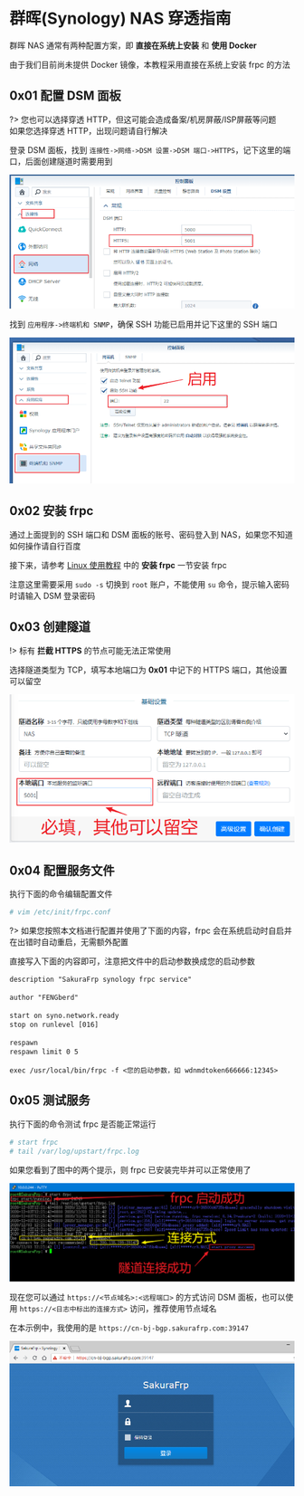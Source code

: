 # 群晖(Synology) NAS 穿透指南

群晖 NAS 通常有两种配置方案，即 **直接在系统上安装** 和 **使用 Docker**

由于我们目前尚未提供 Docker 镜像，本教程采用直接在系统上安装 frpc 的方法

## 0x01 配置 DSM 面板

?> 您也可以选择穿透 HTTP，但这可能会造成备案/机房屏蔽/ISP屏蔽等问题  
如果您选择穿透 HTTP，出现问题请自行解决

登录 DSM 面板，找到 `连接性->网络->DSM 设置->DSM 端口->HTTPS`，记下这里的端口，后面创建隧道时需要用到

![](./_images/synology-1.png)

找到 `应用程序->终端机和 SNMP`，确保 SSH 功能已启用并记下这里的 SSH 端口

![](./_images/synology-2.png)

## 0x02 安装 frpc

通过上面提到的 SSH 端口和 DSM 面板的账号、密码登入到 NAS，如果您不知道如何操作请自行百度

接下来，请参考 [Linux 使用教程](/frpc/usage/linux) 中的 **安装 frpc** 一节安装 frpc

注意这里需要采用 `sudo -s` 切换到 `root` 账户，不能使用 `su` 命令，提示输入密码时请输入 DSM 登录密码

## 0x03 创建隧道

!> 标有 **拦截 HTTPS** 的节点可能无法正常使用

选择隧道类型为 TCP，填写本地端口为 **0x01** 中记下的 HTTPS 端口，其他设置可以留空

![](./_images/synology-3.png)

## 0x04 配置服务文件

执行下面的命令编辑配置文件

```bash
# vim /etc/init/frpc.conf
```

?> 如果您按照本文档进行配置并使用了下面的内容，frpc 会在系统启动时自启并在出错时自动重启，无需额外配置

直接写入下面的内容即可，注意把文件中的启动参数换成您的启动参数

```upstart
description "SakuraFrp synology frpc service"

author "FENGberd"

start on syno.network.ready
stop on runlevel [016]

respawn
respawn limit 0 5

exec /usr/local/bin/frpc -f <您的启动参数，如 wdnmdtoken666666:12345>
```

## 0x05 测试服务

执行下面的命令测试 frpc 是否能正常运行

```bash
# start frpc
# tail /var/log/upstart/frpc.log
```

如果您看到了图中的两个提示，则 frpc 已安装完毕并可以正常使用了

![](./_images/synology-4.png)

现在您可以通过 `https://<节点域名>:<远程端口>` 的方式访问 DSM 面板，也可以使用 `https://<日志中标出的连接方式>` 访问，推荐使用节点域名

在本示例中，我使用的是 `https://cn-bj-bgp.sakurafrp.com:39147`

![](./_images/synology-5.png)
